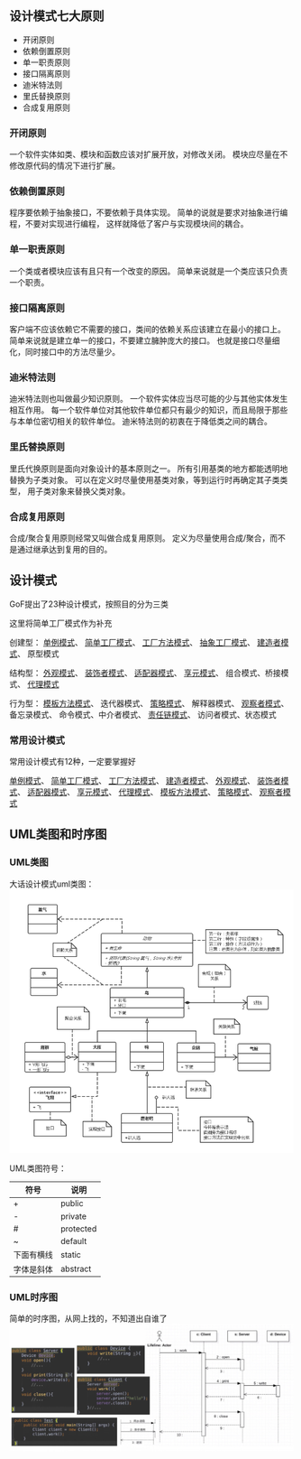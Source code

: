 ## 设计模式七大原则

- 开闭原则
- 依赖倒置原则
- 单一职责原则
- 接口隔离原则
- 迪米特法则
- 里氏替换原则
- 合成复用原则

### 开闭原则
一个软件实体如类、模块和函数应该对扩展开放，对修改关闭。
模块应尽量在不修改原代码的情况下进行扩展。

### 依赖倒置原则
程序要依赖于抽象接口，不要依赖于具体实现。
简单的说就是要求对抽象进行编程，不要对实现进行编程，
这样就降低了客户与实现模块间的耦合。

### 单一职责原则
一个类或者模块应该有且只有一个改变的原因。
简单来说就是一个类应该只负责一个职责。

### 接口隔离原则
客户端不应该依赖它不需要的接口，类间的依赖关系应该建立在最小的接口上。
简单来说就是建立单一的接口，不要建立臃肿庞大的接口。
也就是接口尽量细化，同时接口中的方法尽量少。

### 迪米特法则
迪米特法则也叫做最少知识原则。
一个软件实体应当尽可能的少与其他实体发生相互作用。
每一个软件单位对其他软件单位都只有最少的知识，而且局限于那些与本单位密切相关的软件单位。
迪米特法则的初衷在于降低类之间的耦合。

### 里氏替换原则
里氏代换原则是面向对象设计的基本原则之一。
所有引用基类的地方都能透明地替换为子类对象。
可以在定义时尽量使用基类对象，等到运行时再确定其子类类型，
用子类对象来替换父类对象。

### 合成复用原则
合成/聚合复用原则经常又叫做合成复用原则。
定义为尽量使用合成/聚合，而不是通过继承达到复用的目的。

## 设计模式

GoF提出了23种设计模式，按照目的分为三类

这里将简单工厂模式作为补充

创建型：
[单例模式](pattern/src/creational/singleton/readme.md)、
[简单工厂模式](pattern/src/creational/simplefactory/readme.md)、
[工厂方法模式](pattern/src/creational/factorymethod/readme.md)、
[抽象工厂模式](pattern/src/creational/abstractfactory/readme.md)、
[建造者模式](pattern/src/creational/builder/readme.md)、
原型模式

结构型：
[外观模式](pattern/src/structural/facade/readme.md)、
[装饰者模式](pattern/src/structural/decorator/readme.md)、
[适配器模式](pattern/src/structural/adapter/readme.md)、
[享元模式](pattern/src/structural/flyweight/readme.md)、
组合模式、桥接模式、
[代理模式](pattern/src/structural/proxy/readme.md)

行为型：
[模板方法模式](pattern/src/behavioral/templatemethod/readme.md)、
迭代器模式、
[策略模式](pattern/src/behavioral/strategy/readme.md)、
解释器模式、
[观察者模式](pattern/src/behavioral/observer/readme.md)、
备忘录模式、
命令模式、中介者模式、
[责任链模式](pattern/src/behavioral/chainofresponsibility/readme.md)、
访问者模式、状态模式

### 常用设计模式
常用设计模式有12种，一定要掌握好

[单例模式](pattern/src/creational/singleton/readme.md)、
[简单工厂模式](pattern/src/creational/simplefactory/readme.md)、
[工厂方法模式](pattern/src/creational/factorymethod/readme.md)、
[建造者模式](pattern/src/creational/builder/readme.md)、
[外观模式](pattern/src/structural/facade/readme.md)、
[装饰者模式](pattern/src/structural/decorator/readme.md)、
[适配器模式](pattern/src/structural/adapter/readme.md)、
[享元模式](pattern/src/structural/flyweight/readme.md)、
[代理模式](pattern/src/structural/proxy/readme.md)、
[模板方法模式](pattern/src/behavioral/templatemethod/readme.md)、
[策略模式](pattern/src/behavioral/strategy/readme.md)、
[观察者模式](pattern/src/behavioral/observer/readme.md)

## UML类图和时序图

### UML类图

大话设计模式uml类图：
![大话设计模式uml类图](uml-class-diagram.png)

UML类图符号：

| 符号 | 说明 |
|---|---|
| + | public |
| - | private |
| # | protected |
| ~ | default |
| 下面有横线 | static |
| 字体是斜体 | abstract |

### UML时序图
简单的时序图，从网上找的，不知道出自谁了
![uml时序图](uml-sequence-diagram.jpg)
